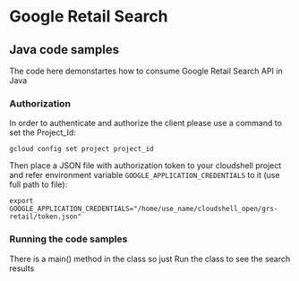 # Google Retail Search
## Java code samples
The code here demonstartes how to consume Google Retail Search API in Java

### Authorization
In order to authenticate and authorize the client please use a command to set the Project_Id:
```
gcloud config set project project_id
```
Then  place a JSON file with authorization token to your cloudshell project and refer environment variable `GOOGLE_APPLICATION_CREDENTIALS` to it (use full path to file):
```
export GOOGLE_APPLICATION_CREDENTIALS="/home/use_name/cloudshell_open/grs-retail/token.json"
```
### Running the code samples
There is a main() method in the class so just Run the class to see the search results
